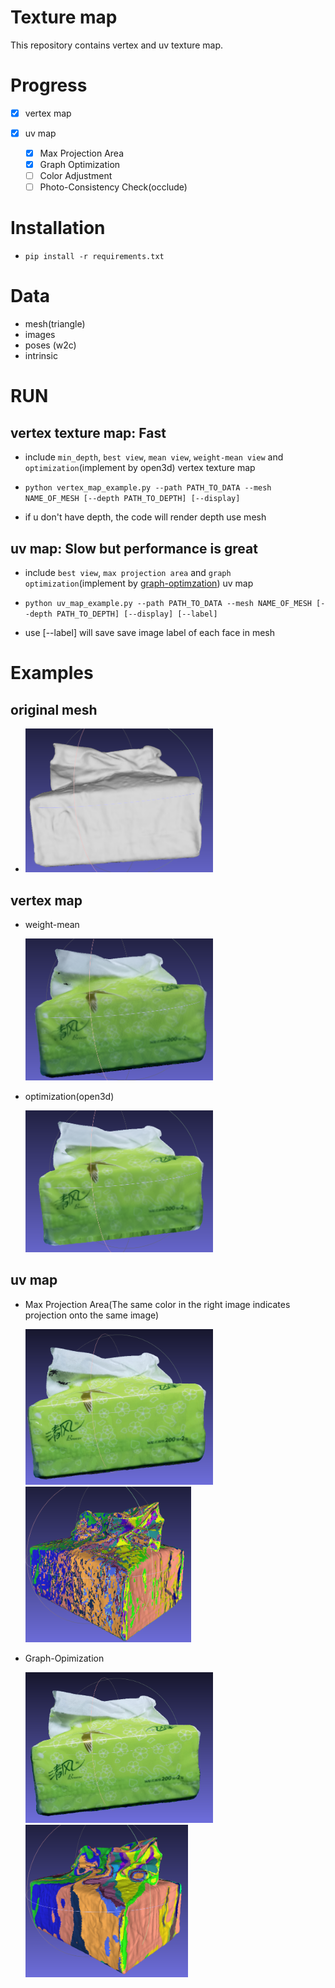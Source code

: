 # Texture map

This repository contains vertex and uv texture map.

# Progress

- [x] vertex map

- [x] uv map
  - [x] Max Projection Area
  - [x] Graph Optimization
  - [ ] Color Adjustment
  - [ ] Photo-Consistency Check(occlude)

# Installation

- ``pip install -r requirements.txt ``

# Data

- mesh(triangle)
- images
- poses (w2c)
- intrinsic

# RUN

## vertex texture map: Fast

- include ``min_depth``, ``best view``, ``mean view``, ``weight-mean view`` and ``optimization``(implement by open3d) vertex texture map

- ```python vertex_map_example.py --path PATH_TO_DATA --mesh NAME_OF_MESH [--depth PATH_TO_DEPTH] [--display]```

- if u don't have depth, the code will render depth use mesh

## uv map: Slow but performance is great

- include ``best view``, ``max projection area`` and ``graph optimization``(implement by [graph-optimzation](https://github.com/DIYer22/graph_optimization)) uv map

- ```python uv_map_example.py --path PATH_TO_DATA --mesh NAME_OF_MESH [--depth PATH_TO_DEPTH] [--display] [--label]```

- use [--label] will save save image label of each face in mesh

# Examples

## original mesh

-  <img src="./statics/original.png" width = "300"/>

## vertex map
- weight-mean
  
  <img src="./statics/weight-mean.png" width = "300"/>

- optimization(open3d)

  <img src="./statics/optim.png" width = "300"/>

## uv map
- Max Projection Area(The same color in the right image indicates projection onto the same image)
  
  <img src="./statics/max-area.png" width = "300"/> <img src="./statics/max-area-label.png" width = "265"/>

- Graph-Opimization
  
  <img src="./statics/graph-optim.png" width = "300"/> <img src="./statics/graph-optim-label.png" width = "260"/>
